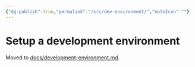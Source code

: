 ```yaml
---
{"dg-publish":true,"permalink":"/src/dev-environment/","noteIcon":""}
---
```


Setup a development environment
===============================

Moved to [docs/development-environment.md](https://github.com/sugarlabs/sugar/blob/master/docs/development-environment.md).
